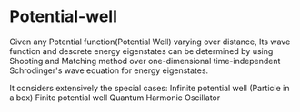 # Potential-well
Given any Potential function(Potential Well) varying over distance, Its wave function and descrete energy eigenstates can be determined by using Shooting and Matching method over one-dimensional time-independent Schrodinger's wave equation for energy eigenstates. 

It considers extensively the special cases:
Infinite potential well (Particle in a box)
Finite potential well
Quantum Harmonic Oscillator
